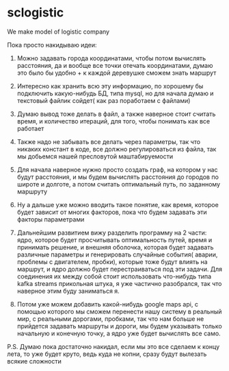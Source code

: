 # sclogistic
We make model of logistic company 


Пока просто накидываю идеи: 

1) Можно задавать города координатами, чтобы потом вычислять расстояния, да и вообще все точки отечать координатами, думаю это было бы удобно + к каждой деревушке сможем знать маршрут

2) Интересно как хранить всю эту информацию, по хорошему бы подключить какую-нибудь БД, типа mysql, но для начала думаю и текстовый файлик сойдет( как раз поработаем с файлами)

3) Думаю вывод тоже делать в файл, а также наверное стоит считать время, и количество итераций, для того, чтобы понимать как все работает

4) Также надо не забывать все делать через параметры, так что никаких констант в коде, все должно регулироваться из файла, так мы добьемся нашей пресловутой маштабируемости

5) Для начала наверное нужно просто создать граф, на котором у нас будут расстояния, и мы будем вычислять расстояния до городов по широте и долготе, а потом считать оптимальный путь, по заданному маршруту

6) Ну а дальше уже можно вводить такое понятие, как время, которое будет зависит от многих факторов, пока что будем задавать эти факторы параметрами

7) Дальнейшим развитием вижу разделить программу на 2 части: ядро, которое будет просчитывать оптимальность путей, время и принимать решение, и внешняя оболочка, которая будет задавать различные параметры и генерировать случайные события( аварии, проблемы с двигателем, пробки), которые тоже будут влиять на маршрут, и ядро должно будет перестраиваться под эти задачи. Для соединения их между собой стоит использовать что-нибудь типа kafka streams прикольная штука, я уже частично разобрался, так что наверное этим буду заниматься я. 

8) Потом уже можем добавить какой-нибудь google maps api, с помощью которого мы сможем перенести нашу систему в реальный мир, с реальными дорогами, пробками, так что нам больше не прийдется задавать маршруты и дороги, мы будем указывать только начальную и конечную точку, а ядро уже будет вычислять все само. 

P.S. Думаю пока достаточно накидал, если мы это все сделаем к концу лета, то уже будет круто, ведь куда не копни, сразу будут вылезать всякие сложности

